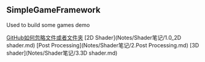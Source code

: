 ## SimpleGameFramework
Used to build some games demo

[GitHub如何忽略文件或者文件夹](Notes/GitHub如何忽略文件或者文件夹.md)
[2D Shader](Notes/Shader笔记/1.0_2D shader.md)
[Post Processing](Notes/Shader笔记/2.Post Processing.md)
[3D shader](Notes/Shader笔记/3.3D shader.md)